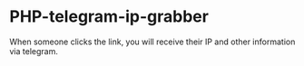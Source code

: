 # PHP-telegram-ip-grabber
When someone clicks the link, you will receive their IP and other information via telegram.
